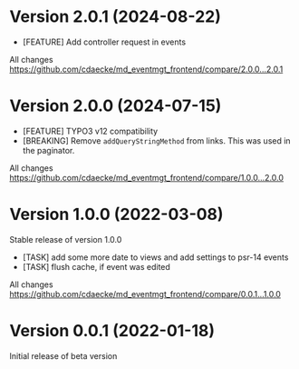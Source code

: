 # Version 2.0.1 (2024-08-22)

- [FEATURE] Add controller request in events


All changes
https://github.com/cdaecke/md_eventmgt_frontend/compare/2.0.0...2.0.1

# Version 2.0.0 (2024-07-15)

- [FEATURE] TYPO3 v12 compatibility
- [BREAKING] Remove `addQueryStringMethod` from links. This was used in the paginator.


All changes
https://github.com/cdaecke/md_eventmgt_frontend/compare/1.0.0...2.0.0

# Version 1.0.0 (2022-03-08)

Stable release of version 1.0.0
- [TASK] add some more date to views and add settings to psr-14 events
- [TASK] flush cache, if event was edited

All changes
https://github.com/cdaecke/md_eventmgt_frontend/compare/0.0.1...1.0.0

# Version 0.0.1 (2022-01-18)

Initial release of beta version
